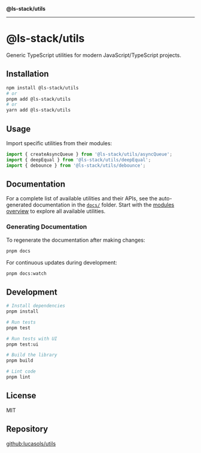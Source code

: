 **@ls-stack/utils**

---

# @ls-stack/utils

Generic TypeScript utilities for modern JavaScript/TypeScript projects.

## Installation

```bash
npm install @ls-stack/utils
# or
pnpm add @ls-stack/utils
# or
yarn add @ls-stack/utils
```

## Usage

Import specific utilities from their modules:

```typescript
import { createAsyncQueue } from '@ls-stack/utils/asyncQueue';
import { deepEqual } from '@ls-stack/utils/deepEqual';
import { debounce } from '@ls-stack/utils/debounce';
```

## Documentation

For a complete list of available utilities and their APIs, see the auto-generated documentation in the [`docs/`](docs/) folder. Start with the [modules overview](_media/modules.md) to explore all available utilities.

### Generating Documentation

To regenerate the documentation after making changes:

```bash
pnpm docs
```

For continuous updates during development:

```bash
pnpm docs:watch
```

## Development

```bash
# Install dependencies
pnpm install

# Run tests
pnpm test

# Run tests with UI
pnpm test:ui

# Build the library
pnpm build

# Lint code
pnpm lint
```

## License

MIT

## Repository

[github:lucasols/utils](https://github.com/lucasols/utils)
